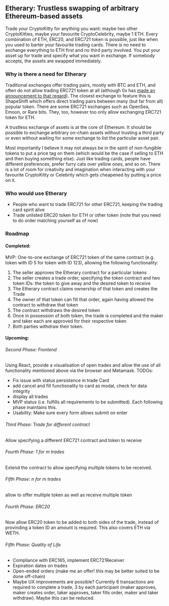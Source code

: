 ## Etherary: Trustless swapping of arbitrary Ethereum-based assets
Trade your CryptoKitty for anything you want: maybe two other CryptoKitties, maybe your favourite CryptoCelebrity, maybe 1 ETH. Every combination of ETH, ERC20, and ERC721 token is possible, just like when you used to barter your favourite trading cards. There is no need to exchange everything to ETH first and no third party involved. You put your asset up for trade and specify what you want in exchange. If somebody accepts, the assets are swapped immediately.

### Why is there a need for Etherary
Traditional exchanges offer trading pairs, mostly with BTC and ETH, and often do not allow trading ERC721 token at all (although 0x has [made an announcement to that regard](https://blog.0xproject.com/sneak-peek-0x-trade-widget-cbd13305407d)). The closest exchange to feature this is ShapeShift which offers direct trading pairs between many (but far from all) popular token. There are some ERC721 exchanges such as OpenSea, Emoon, or  Rare bits. They, too, however too only allow exchanging ERC721 token for ETH.

A trustless exchange of assets is at the core of Ethereum.
It should be possible to exchange arbitrary on-chain assets without trusting a third party or even without waiting for some exchange to list the particular asset pair.

Most importantly I believe it may not always be in the spirit of non-fungible tokens to put a price tag on them (which would be the case if selling to ETH and then buying something else). Just like trading cards, people have different preferences, prefer furry cats over yellow ones, and so on. There is a lot of room for creativity and imagination when interacting with your favourite CryptoKitty or Celebrity which gets cheapened by putting a price on it.


### Who would use Etherary
- People who want to trade ERC721 for other ERC721, keeping the trading card spirit alive
- Trade unlisted ERC20 token for ETH or other token (note that you need to do order matching yourself as of now)

### Roadmap
#### Completed:
MVP: One-to-one exchange of ERC721 token of the same contract (e.g. token with ID 5 for token with ID 123), allowing the following functionality:
1. The seller approves the Etherary contract for a particular tokens
2. The seller creates a trade order, specifying the token contract and two token IDs: the token to give away and the desired token to receive
3. The Etherary contract claims ownership of that token and creates the Trade
4. The owner of that token can fill that order, again having allowed the contract to withdraw that token
6. The contract withdraws the desired token
7. Once in possession of both token, the trade is completed and the maker and taker each are approved for their respective token
8. Both parties withdraw their token.

#### Upcoming:
###### Second Phase: Frontend
Using React, provide a visualisation of open trades and allow the use of all functionality mentioned above via the browser and Metamask.
TODOs:
- Fix issue with status persistence in trade Card
- add cancel and fill functionality to card as modal, check for data integrity
- display all trades
- MVP status (i.e. fulfills all requirements to be submitted). Each following phase maintains this.
- Usability: Make sure every form allows submit on enter

###### Third Phase: Trade for different contract
Allow specifying a different ERC721 contract and token to receive

###### Fourth Phase: 1 for m trades
Extend the contract to allow specifying multiple tokens to be received.

###### Fifth Phase: n for m trades
allow to offer multiple token as well as receive multiple token

###### Fourth Phase: ERC20
Now allow ERC20 token to be added to both sides of the trade, instead of provinding a token ID an amount is required. This also covers ETH via WETH.

###### Fifth Phase: Quality of Life
- Compliance with ERC165, implement ERC721Receiver
- Expiration dates on trades
- Open-ended orders (make me an offer! this may be better suited to be done off-chain)
- Maybe UX improvements are possible? Currently 6 transactions are required to complete a trade, 3 by each participant (maker approves, maker creates order, taker approves, taker fills order, maker and taker withdraw). Maybe this can be reduced.





<!-- ### 3. Background, Business Divers and Significance
### 4. Benefits and Costs
### 5. Implementation Method
### 7. Requirements
### 8. Expected Outcomes -->
